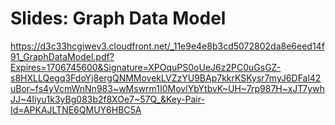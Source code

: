 # Slides: Graph Data Model

https://d3c33hcgiwev3.cloudfront.net/_11e9e4e8b3cd5072802da8e6eed14f91_GraphDataModel.pdf?Expires=1706745600&Signature=XPOquPS0oUeJ6z2PC0uGsGZ-s8HXLLQegq3FdoYj8ergQNMMovekLVZzYU9BAp7kkrKSKysr7myJ6DFal42uBor~fs4yVcmWnNn983~wMswrm1I0MovlYbYtbvK~UH~7rp987H~xJT7ywhJJ~4Iiyu1k3yBg083b2f8XOe7~57Q_&Key-Pair-Id=APKAJLTNE6QMUY6HBC5A